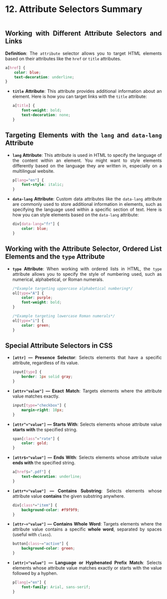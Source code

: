 <div style="text-align: justify">

# 12. Attribute Selectors Summary

```{contents}
```

## Working with Different Attribute Selectors and Links

**Definition**: The `attribute` selector allows you to target HTML elements based on their attributes like the `href` or `title` attributes.

```css
a[href] {
    color: blue;
    text-decoration: underline;
}
```

*   **`title` Attribute**: This attribute provides additional information about an element. Here is how you can target links with the `title` attribute:

    ```css
    a[title] {
        font-weight: bold;
        text-decoration: none;
    }
    ```

## Targeting Elements with the `lang` and `data-lang` Attribute

*   **`lang` Attribute**: This attribute is used in HTML to specify the language of the content within an element. You might want to style elements differently based on the language they are written in, especially on a multilingual website.

    ```css
    p[lang="en"] {
        font-style: italic;
    }
    ```

*   **`data-lang` Attribute**: Custom data attributes like the `data-lang` attribute are commonly used to store additional information in elements, such as specifying the language used within a specific section of text. Here is how you can style elements based on the `data-lang` attribute:

    ```css
    div[data-lang="fr"] {
        color: blue;
    }
    ```

## Working with the Attribute Selector, Ordered List Elements and the `type` Attribute

*   **`type` Attribute**: When working with ordered lists in HTML, the `type` attribute allows you to specify the style of numbering used, such as numerical, alphabetical, or Roman numerals.

    ```css
    /*Example targeting uppercase alphabetical numbering*/
    ol[type="A"] {
        color: purple;
        font-weight: bold;
    }

    /*Example targeting lowercase Roman numerals*/
    ol[type="i"] {
        color: green;
    }
    ```


## Special Attribute Selectors in CSS

* **`[attr]` — Presence Selector**: Selects elements that have a specific attribute, regardless of its value.

  ```css
  input[type] {
      border: 1px solid gray;
  }
  ```

* **`[attr="value"]` — Exact Match**: Targets elements where the attribute value matches exactly.

  ```css
  input[type="checkbox"] {
      margin-right: 10px;
  }
  ```

* **`[attr^="value"]` — Starts With**: Selects elements whose attribute value **starts with** the specified string.

  ```css
  span[class^="rate"] {
      color: gold;
  }
  ```

* **`[attr$="value"]` — Ends With**: Selects elements whose attribute value **ends with** the specified string.

  ```css
  a[href$=".pdf"] {
      text-decoration: underline;
  }
  ```

* **`[attr*="value"]` — Contains Substring**: Selects elements whose attribute value **contains** the given substring anywhere.

  ```css
  div[class*="item"] {
      background-color: #f9f9f9;
  }
  ```

* **`[attr~="value"]` — Contains Whole Word**: Targets elements where the attribute value contains a specific **whole word**, separated by spaces (useful with `class`).

  ```css
  button[class~="active"] {
      background-color: green;
  }
  ```

* **`[attr|="value"]` — Language or Hyphenated Prefix Match**: Selects elements whose attribute value matches exactly or starts with the value followed by a hyphen.

  ```css
  p[lang|="en"] {
      font-family: Arial, sans-serif;
  }
  ```


</div>